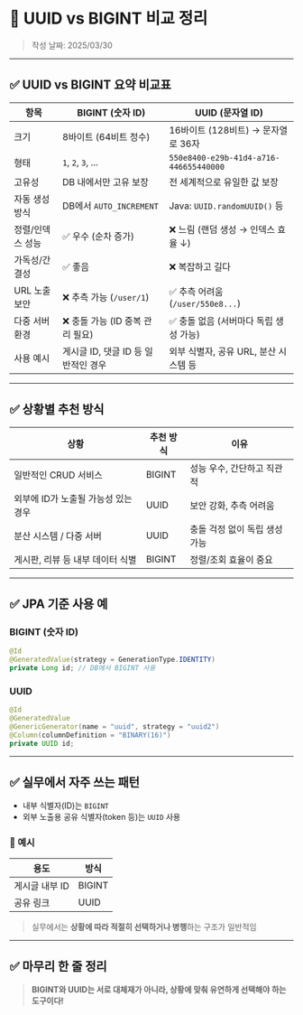 # 📌 UUID vs BIGINT 비교 정리
> 작성 날짜: 2025/03/30

---

## ✅ UUID vs BIGINT 요약 비교표

| 항목               | **BIGINT (숫자 ID)**                       | **UUID (문자열 ID)**                                      |
|--------------------|---------------------------------------------|------------------------------------------------------------|
| 크기               | 8바이트 (64비트 정수)                      | 16바이트 (128비트) → 문자열로 36자                        |
| 형태               | `1`, `2`, `3`, ...                         | `550e8400-e29b-41d4-a716-446655440000`                    |
| 고유성             | DB 내에서만 고유 보장                       | 전 세계적으로 유일한 값 보장                              |
| 자동 생성 방식     | DB에서 `AUTO_INCREMENT`                   | Java: `UUID.randomUUID()` 등                              |
| 정렬/인덱스 성능   | ✅ 우수 (순차 증가)                         | ❌ 느림 (랜덤 생성 → 인덱스 효율 ↓)                       |
| 가독성/간결성      | ✅ 좋음                                     | ❌ 복잡하고 길다                                           |
| URL 노출 보안      | ❌ 추측 가능 (`/user/1`)                    | ✅ 추측 어려움 (`/user/550e8...`)                         |
| 다중 서버 환경     | ❌ 충돌 가능 (ID 중복 관리 필요)            | ✅ 충돌 없음 (서버마다 독립 생성 가능)                    |
| 사용 예시          | 게시글 ID, 댓글 ID 등 일반적인 경우        | 외부 식별자, 공유 URL, 분산 시스템 등                    |

---

## ✅ 상황별 추천 방식

| 상황                                | 추천 방식 | 이유                                                  |
|-------------------------------------|-----------|-------------------------------------------------------|
| 일반적인 CRUD 서비스                | BIGINT    | 성능 우수, 간단하고 직관적                            |
| 외부에 ID가 노출될 가능성 있는 경우 | UUID      | 보안 강화, 추측 어려움                                |
| 분산 시스템 / 다중 서버             | UUID      | 충돌 걱정 없이 독립 생성 가능                         |
| 게시판, 리뷰 등 내부 데이터 식별    | BIGINT    | 정렬/조회 효율이 중요                                 |

---

## ✅ JPA 기준 사용 예

### BIGINT (숫자 ID)
```java
@Id
@GeneratedValue(strategy = GenerationType.IDENTITY)
private Long id; // DB에서 BIGINT 사용
```

### UUID
```java
@Id
@GeneratedValue
@GenericGenerator(name = "uuid", strategy = "uuid2")
@Column(columnDefinition = "BINARY(16)")
private UUID id;
```

---

## ✅ 실무에서 자주 쓰는 패턴

- 내부 식별자(ID)는 `BIGINT`  
- 외부 노출용 공유 식별자(token 등)는 `UUID` 사용

### 📌 예시
| 용도         | 방식   |
|--------------|--------|
| 게시글 내부 ID | BIGINT |
| 공유 링크      | UUID   |

> 실무에서는 **상황에 따라 적절히 선택하거나 병행**하는 구조가 일반적임

---

## ✅ 마무리 한 줄 정리

> **BIGINT와 UUID는 서로 대체재가 아니라, 상황에 맞춰 유연하게 선택해야 하는 도구이다!**
